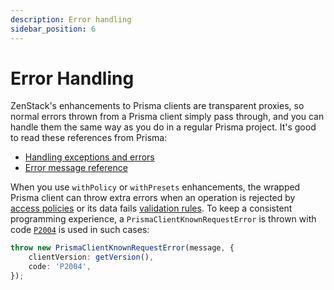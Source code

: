 ```yaml
---
description: Error handling
sidebar_position: 6
---
```


# Error Handling

ZenStack's enhancements to Prisma clients are transparent proxies, so normal errors thrown from a Prisma client simply pass through, and you can handle them the same way as you do in a regular Prisma project. It's good to read these references from Prisma:

-   [Handling exceptions and errors](https://www.prisma.io/docs/concepts/components/prisma-client/handling-exceptions-and-errors)
-   [Error message reference](https://www.prisma.io/docs/reference/api-reference/error-reference)

When you use `withPolicy` or `withPresets` enhancements, the wrapped Prisma client can throw extra errors when an operation is rejected by [access policies](/docs/reference/zmodel-language#access-policy) or its data fails [validation rules](/docs/reference/zmodel-language#field-validation). To keep a consistent programming experience, a `PrismaClientKnownRequestError` is thrown with code [`P2004`](https://www.prisma.io/docs/reference/api-reference/error-reference#p2004) is used in such cases:

```ts
throw new PrismaClientKnownRequestError(message, {
    clientVersion: getVersion(),
    code: 'P2004',
});
```
